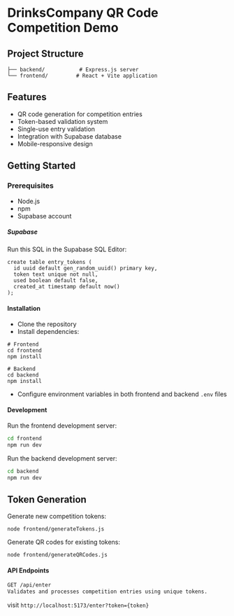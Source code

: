 # DrinksCompany QR Code Competition Demo

## Project Structure

```
├── backend/           # Express.js server
└── frontend/         # React + Vite application
```

## Features

- QR code generation for competition entries
- Token-based validation system
- Single-use entry validation
- Integration with Supabase database
- Mobile-responsive design

## Getting Started

### Prerequisites

- Node.js
- npm
- Supabase account

##### Supabase

Run this SQL in the Supabase SQL Editor:

```
create table entry_tokens (
  id uuid default gen_random_uuid() primary key,
  token text unique not null,
  used boolean default false,
  created_at timestamp default now()
);
```

#### Installation

- Clone the repository
- Install dependencies:

```
# Frontend
cd frontend
npm install

# Backend 
cd backend
npm install
```

- Configure environment variables in both frontend and backend `.env` files

#### Development

Run the frontend development server:

```bash
cd frontend
npm run dev
```

Run the backend development server:

```bash
cd backend
npm run dev
```

## Token Generation

Generate new competition tokens:

```node
node frontend/generateTokens.js
```

Generate QR codes for existing tokens:

```node
node frontend/generateQRCodes.js
```

#### API Endpoints

```bash
GET /api/enter
Validates and processes competition entries using unique tokens.
```

visit `http://localhost:5173/enter?token={token}`
